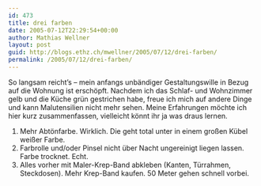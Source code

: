 ```yaml
---
id: 473
title: drei farben
date: 2005-07-12T22:29:54+00:00
author: Mathias Wellner
layout: post
guid: http://blogs.ethz.ch/mwellner/2005/07/12/drei-farben/
permalink: /2005/07/12/drei-farben/
---
```

So langsam reicht&#8217;s &#8211; mein anfangs unbändiger Gestaltungswille in Bezug auf die Wohnung ist erschöpft. Nachdem ich das Schlaf- und Wohnzimmer gelb und die Küche grün gestrichen habe, freue ich mich auf andere Dinge und kann Malutensilien nicht mehr sehen. Meine Erfahrungen möchte ich hier kurz zusammenfassen, vielleicht könnt ihr ja was draus lernen. 

  1. Mehr Abtönfarbe. Wirklich. Die geht total unter in einem großen Kübel weißer Farbe.
  2. Farbrolle und/oder Pinsel nicht über Nacht ungereinigt liegen lassen. Farbe trocknet. Echt.
  3. Alles vorher mit Maler-Krep-Band abkleben (Kanten, Türrahmen, Steckdosen). Mehr Krep-Band kaufen. 50 Meter gehen schnell vorbei.